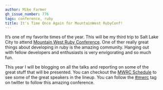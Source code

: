 ```yaml
---
author: Mike Farmer
gh_issue_number: 776
tags: conference, ruby
title: It's Time Once Again for MountainWest RubyConf!
---
```


It’s one of my favorite times of the year. This will be my third trip to Salt Lake City to attend [Mountain West Ruby Conference](https://web.archive.org/web/20130417043214/http://mtnwestrubyconf.org/). One of ther really great things about developing in ruby is the amazing community. Hanging out with fellow developers and enthusiasts is very envigorating and so much fun.

This year I will be blogging on all the talks and reporting on some of the great stuff that will be presented. You can checkout the [MWRC Schedule](https://web.archive.org/web/20180429195521/http://mtnwestrubyconf.org/2013/schedule) to see some of the great speakers in the lineup. You can follow the [#mwrc](https://twitter.com/search?q=%23mwrc&src=typd) tag on twitter to follow this amazing conference.
